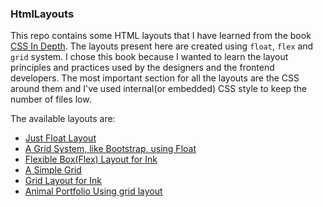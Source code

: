 ### HtmlLayouts

This repo contains some HTML layouts that I have learned from the book [CSS In Depth](https://www.manning.com/books/css-in-depth). The layouts present here are created using `float`, `flex` and `grid` system. I chose this book because I wanted to learn the layout principles and practices used by the designers and the frontend developers. The most important section for all the layouts are the CSS around them and I've used internal(or embedded) CSS style to keep the number of files low.

The available layouts are:
- [Just Float Layout](https://github.com/pallavJha/htmlLayouts/blob/master/making-sense-of-floats/float_left_layout.html)
- [A Grid System, like Bootstrap, using Float](https://github.com/pallavJha/htmlLayouts/blob/master/making-sense-of-floats/grid_systems.html)
- [Flexible Box(Flex) Layout for Ink](https://github.com/pallavJha/htmlLayouts/blob/master/flexible-box-layout/ink_page.html)
- [A Simple Grid](https://github.com/pallavJha/htmlLayouts/blob/master/grid-layout/simple_grid.html)
- [Grid Layout for Ink](https://github.com/pallavJha/htmlLayouts/blob/master/grid-layout/ink_page_with_grid.html)
- [Animal Portfolio Using grid layout](https://github.com/pallavJha/htmlLayouts/blob/master/grid-layout/portfolio.html)
